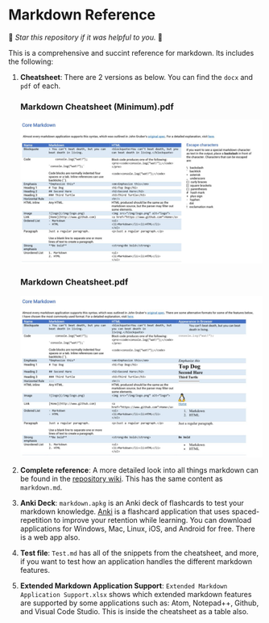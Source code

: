 # Markdown Reference

🌟 *Star this repository if it was helpful to you.* 🌟

This is a comprehensive and succint reference for markdown. Its includes the following:

1. **Cheatsheet**: There are 2 versions as below. You can find the `docx`  and `pdf` of each.
	
	### Markdown Cheatsheet (Minimum).pdf
	![cheatsheet minimum](img/cheatsheet-minimum.jpg)
	
	### Markdown Cheatsheet.pdf
	![cheatsheet](img/cheatsheet.jpg)
	
1. **Complete reference**: A more detailed look into all things markdown can be found in the [repository wiki](https://github.com/robole/markdown-cheatsheet/wiki). This has the same content as `markdown.md`. 

1. **Anki Deck**: `markdown.apkg` is an Anki deck of flashcards to test your markdown knowledge. [Anki](https://apps.ankiweb.net/) is a flashcard application that uses spaced-repetition to improve your retention while learning. You can download applications for Windows, Mac, Linux, iOS, and Android for free. There is a web app also.

1. **Test file**: `Test.md` has all of the snippets from the cheatsheet, and more, if you want to test how an application handles the different markdown features. 

1. **Extended Markdown Application Support**: `Extended Markdown Application Support.xlsx` shows which extended markdown features are supported by some applications such as: Atom, Notepad++, Github, and Visual Code Studio. This is inside the cheatsheet as a table also.

